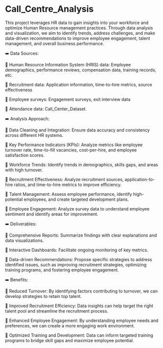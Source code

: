 # Call_Centre_Analysis
This project leverages HR data to gain insights into your workforce and optimize Human Resource management practices. Through data analysis and visualization, we aim to identify trends, address challenges, and make data-driven recommendations to improve employee engagement, talent management, and overall business performance.

➡️ Data Sources:

💠 Human Resource Information System (HRIS) data: Employee demographics, performance reviews, compensation data, training records, etc.

💠 Recruitment data: Application information, time-to-hire metrics, source effectiveness

💠 Employee surveys: Engagement surveys, exit interview data

💠 Attendance data: Call_Center_Dataset.

➡️ Analysis Approach:

💠 Data Cleaning and Integration: Ensure data accuracy and consistency across different HR systems.

💠 Key Performance Indicators (KPIs): Analyze metrics like employee turnover rate, time-to-fill vacancies, cost-per-hire, and employee satisfaction scores.

💠 Workforce Trends: Identify trends in demographics, skills gaps, and areas with high turnover.

💠 Recruitment Effectiveness: Analyze recruitment sources, application-to-hire ratios, and time-to-hire metrics to improve efficiency.

💠 Talent Management: Assess employee performance, identify high-potential employees, and create targeted development plans.

💠 Employee Engagement: Analyze survey data to understand employee sentiment and identify areas for improvement.

➡️ Deliverables:

💠 Comprehensive Reports: Summarize findings with clear explanations and data visualizations.

💠 Interactive Dashboards: Facilitate ongoing monitoring of key metrics.

💠 Data-driven Recommendations: Propose specific strategies to address identified issues, such as improving recruitment strategies, optimizing training programs, and fostering employee engagement.

➡️ Benefits:

💠 Reduced Turnover: By identifying factors contributing to turnover, we can develop strategies to retain top talent.

💠 Improved Recruitment Efficiency: Data insights can help target the right talent pool and streamline the recruitment process.

💠 Enhanced Employee Engagement: By understanding employee needs and preferences, we can create a more engaging work environment.

💠 Optimized Training and Development: Data can inform targeted training programs to bridge skill gaps and maximize employee potential.
